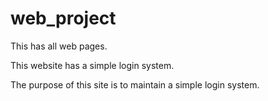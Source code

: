 # web_project
This has all web pages.

This website has a simple login system.

The purpose of this site is to maintain a simple login system. 
